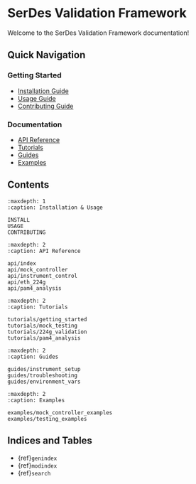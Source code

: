 # SerDes Validation Framework

Welcome to the SerDes Validation Framework documentation!

## Quick Navigation

### Getting Started
- [Installation Guide](INSTALL.md)
- [Usage Guide](USAGE.md)
- [Contributing Guide](CONTRIBUTING.md)

### Documentation
- [API Reference](api/index.md)
- [Tutorials](tutorials/getting_started.md)
- [Guides](guides/instrument_setup.md)
- [Examples](examples/mock_controller_examples.md)

## Contents

```{toctree}
:maxdepth: 1
:caption: Installation & Usage

INSTALL
USAGE
CONTRIBUTING
```

```{toctree}
:maxdepth: 2
:caption: API Reference

api/index
api/mock_controller
api/instrument_control 
api/eth_224g
api/pam4_analysis
```

```{toctree}
:maxdepth: 2
:caption: Tutorials

tutorials/getting_started
tutorials/mock_testing
tutorials/224g_validation
tutorials/pam4_analysis
```

```{toctree}
:maxdepth: 2
:caption: Guides

guides/instrument_setup
guides/troubleshooting
guides/environment_vars
```

```{toctree}
:maxdepth: 2
:caption: Examples

examples/mock_controller_examples
examples/testing_examples
```

## Indices and Tables

* {ref}`genindex`
* {ref}`modindex`
* {ref}`search`